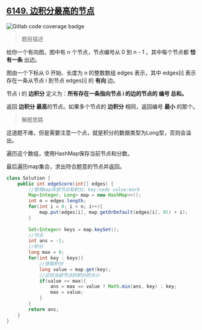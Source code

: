 ## [6149. 边积分最高的节点](https://leetcode.cn/problems/node-with-highest-edge-score/)

![Gitlab code coverage badge](https://img.shields.io/badge/难度-中等-yellow)

> 题目描述

给你一个有向图，图中有 n 个节点，节点编号从 0 到 n - 1 ，其中每个节点都 **恰有一条** 出边。

图由一个下标从 0 开始、长度为 n 的整数数组 edges 表示，其中 edges[i] 表示存在一条从节点 i 到节点 edges[i] 的 **有向** 边。

节点 i 的 **边积分** 定义为：**所有存在一条指向节点 i 的边的节点的 编号 总和。**

返回 **边积分** **最高**的节点。如果多个节点的 **边积分** 相同，返回编号 **最小** 的那个。

> 解题思路

这道题不难，但是需要注意一个点，就是积分的数据类型为Long型，否则会溢出。

遍历这个数组，使用HashMap保存当前节点和分数。

最后遍历map集合，求出符合题意的节点并返回。

```java
class Solution {
    public int edgeScore(int[] edges) {
        //使用map存放节点和积分，key:node value:mark
        Map<Integer, Long> map = new HashMap<>();
        int n = edges.length;
        for(int i = 0; i < n; i++){
            map.put(edges[i], map.getOrDefault(edges[i], 0l) + i);
        }
        
        Set<Integer> keys = map.keySet();
        //节点
        int ans = -1;
        //积分
        long max = 0;
        for(int key : keys){
            //获取积分
            long value = map.get(key);
            //比较当前节点的积分的大小
            if(value >= max){
                ans = max == value ? Math.min(ans, key) : key;
                max = value;
            }
        }
        return ans;
    }
}
```

